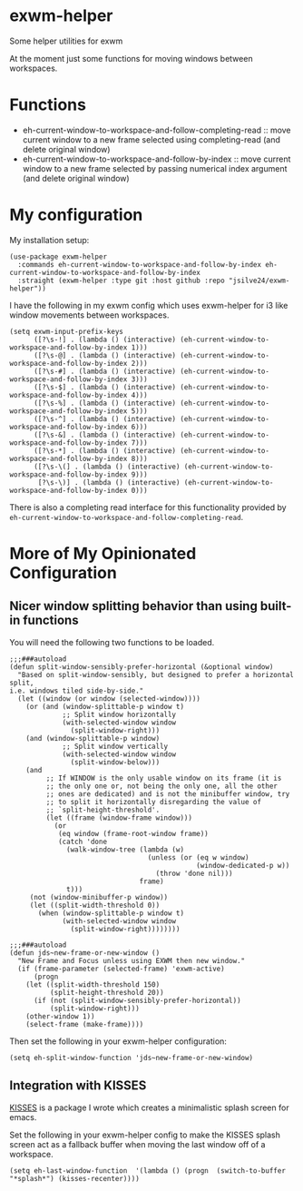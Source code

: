 # exwm-helper
Some helper utilities for exwm

At the moment just some functions for moving windows between workspaces. 


# Functions

* eh-current-window-to-workspace-and-follow-completing-read :: move current window to a new
  frame selected using completing-read (and delete original window)
* eh-current-window-to-workspace-and-follow-by-index :: move current window to a new
  frame selected by passing numerical index argument (and delete original window)


# My configuration

My installation setup:

```
(use-package exwm-helper
  :commands eh-current-window-to-workspace-and-follow-by-index eh-current-window-to-workspace-and-follow-by-index
  :straight (exwm-helper :type git :host github :repo "jsilve24/exwm-helper"))
```

I have the following in my exwm config which uses exwm-helper for i3 like window movements between workspaces. 

```
(setq exwm-input-prefix-keys 
	  ([?\s-!] . (lambda () (interactive) (eh-current-window-to-workspace-and-follow-by-index 1)))
      ([?\s-@] . (lambda () (interactive) (eh-current-window-to-workspace-and-follow-by-index 2)))
      ([?\s-#] . (lambda () (interactive) (eh-current-window-to-workspace-and-follow-by-index 3)))
      ([?\s-$] . (lambda () (interactive) (eh-current-window-to-workspace-and-follow-by-index 4)))
      ([?\s-%] . (lambda () (interactive) (eh-current-window-to-workspace-and-follow-by-index 5)))
      ([?\s-^] . (lambda () (interactive) (eh-current-window-to-workspace-and-follow-by-index 6)))
      ([?\s-&] . (lambda () (interactive) (eh-current-window-to-workspace-and-follow-by-index 7)))
      ([?\s-*] . (lambda () (interactive) (eh-current-window-to-workspace-and-follow-by-index 8)))
      ([?\s-\(] . (lambda () (interactive) (eh-current-window-to-workspace-and-follow-by-index 9)))
       [?\s-\)] . (lambda () (interactive) (eh-current-window-to-workspace-and-follow-by-index 0)))
```

There is also a completing read interface for this functionality provided by `eh-current-window-to-workspace-and-follow-completing-read`. 


# More of My Opinionated Configuration

## Nicer window splitting behavior than using built-in functions

You will need the following two functions to be loaded. 

```
;;;###autoload
(defun split-window-sensibly-prefer-horizontal (&optional window)
  "Based on split-window-sensibly, but designed to prefer a horizontal split,
i.e. windows tiled side-by-side."
  (let ((window (or window (selected-window))))
    (or (and (window-splittable-p window t)
             ;; Split window horizontally
             (with-selected-window window
               (split-window-right)))
	(and (window-splittable-p window)
             ;; Split window vertically
             (with-selected-window window
               (split-window-below)))
	(and
         ;; If WINDOW is the only usable window on its frame (it is
         ;; the only one or, not being the only one, all the other
         ;; ones are dedicated) and is not the minibuffer window, try
         ;; to split it horizontally disregarding the value of
         ;; `split-height-threshold'.
         (let ((frame (window-frame window)))
           (or
            (eq window (frame-root-window frame))
            (catch 'done
              (walk-window-tree (lambda (w)
                                  (unless (or (eq w window)
                                              (window-dedicated-p w))
                                    (throw 'done nil)))
                                frame)
              t)))
	 (not (window-minibuffer-p window))
	 (let ((split-width-threshold 0))
	   (when (window-splittable-p window t)
             (with-selected-window window
               (split-window-right))))))))

;;;###autoload
(defun jds~new-frame-or-new-window ()
  "New Frame and Focus unless using EXWM then new window."
  (if (frame-parameter (selected-frame) 'exwm-active)
      (progn
	(let ((split-width-threshold 150)
	      (split-height-threshold 20))
	  (if (not (split-window-sensibly-prefer-horizontal))
	      (split-window-right)))
	(other-window 1))
    (select-frame (make-frame))))

```

Then set the following in your exwm-helper configuration:

```
(setq eh-split-window-function 'jds~new-frame-or-new-window)
```

## Integration with KISSES
[KISSES](https://github.com/jsilve24/kisses) is a package I wrote which creates a minimalistic splash screen for emacs. 

Set the following in your exwm-helper config to make the KISSES splash screen act as a fallback buffer when moving the last window off of a workspace. 

```
(setq eh-last-window-function  '(lambda () (progn  (switch-to-buffer "*splash*") (kisses-recenter))))
```


